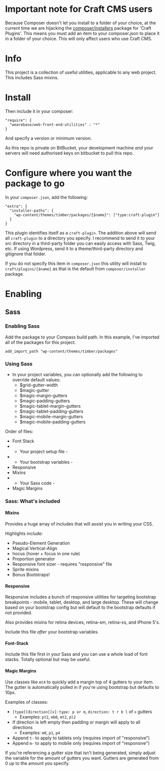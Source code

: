 # Important note for Craft CMS users
Because Composer doesn't let you install to a folder of your choice, at the current time we are hijacking the [composer/installers](https://github.com/composer/installers) package for 'Craft Plugins'. This means you must add an item to your composer.json to place it in a folder of your choice. This will only affect users who use Craft CMS.

# Info
This project is a collection of useful utilities, applicable to any web project. This includes Sass mixins.

# Install
Then include it in your composer:

```
"require": {
  "wearebase/web-front-end-utilities" : "*"
}
```

And specify a version or minimum version.

As this repo is private on BitBucket, your development machine *and* your servers will need authorised keys on bitbucket to pull this repo.

# Configure where you want the package to go
In your `composer.json`, add the following:

```
"extra": {
  "installer-paths": {
    "wp-content/themes/timber/packages/{$name}": ["type:craft-plugin"]
  }
}
```

This plugin identifies itself as a `craft-plugin`. The addition above will send all `craft-plugin` to a directory you specify. I recommend to send it to your src directory in a third-party folder you can easily access with Sass, Twig, etc. If using Wordpress, send it to a theme/third-party directory and gitignore that folder.

If you do not specify this item in `composer.json` this utility will install to `craft/plugins/{$name}` as that is the default from `composer/installer` package.

# Enabling

## Sass
### Enabling Sass
Add the package to your Compass build path. In this example, I've imported all of the packages for this project.

```
add_import_path "wp-content/themes/timber/packages"
```
### Using Sass
* In your project variables, you can optionally add the following to override default values:
    * $grid-gutter-width
    * $magic-gutter
    * $magic-margin-gutters
    * $magic-padding-gutters
    * $magic-tablet-margin-gutters
    * $magic-tablet-padding-gutters
    * $magic-mobile-margin-gutters
    * $magic-mobile-padding-gutters

Order of files:
* Font Stack
* - Your project setup file -
* - Your bootstrap variables -
* Responsive
* Mixins
* - Your Sass code -
* Magic Margins

### Sass: What's included

#### Mixins
Provides a huge array of includes that will assist you in writing your CSS.

Highlights include:
* Pseudo-Element Generation
* Magical Vertical-Align
* hocus (hover + focus in one rule)
* Proportion generator
* Responsive font sizer - requires "responsive" file
* Sprite mixins
* Bonus Bootstraps!

#### Responsive
Responsive includes a bunch of responsive utilities for targeting bootstrap breakpoints - mobile, tablet, desktop, and large desktop. These will change based on your bootstrap config but will default to the bootstrap defaults if not provided.

Also provides mixins for retina devices, retina-sm, retina-xs, and iPhone 5's.

Include this file *after* your bootstrap variables.

#### Font-Stack
Include this file first in your Sass and you can use a whole load of font stacks. Totally optional but may be useful.

#### Magic Margins
Use classes like `mt4` to quickly add a margin top of 4 gutters to your item. The gutter is automatically pulled in if you're using bootstrap but defaults to 10px.

Examples of classes:
* `[type][direction][x]`: `type: p or m`, `direction: t r b l` of `x` gutters
    * Examples: `pt2`, `mb0`, `mt2`, `pl2`
* If direction is left empty then padding or margin will apply to all directions
    * Examples: `m0`, `p1`, `p4`
* Append `t-` to apply to tablets only (requires import of "responsive")
* Append `m-` to apply to mobile only (requires import of "responsive")

If you're referencing a gutter size that isn't being generated, simply adjust the variable for the amount of gutters you want. Gutters are generated from 0 up to the amount you specify.
